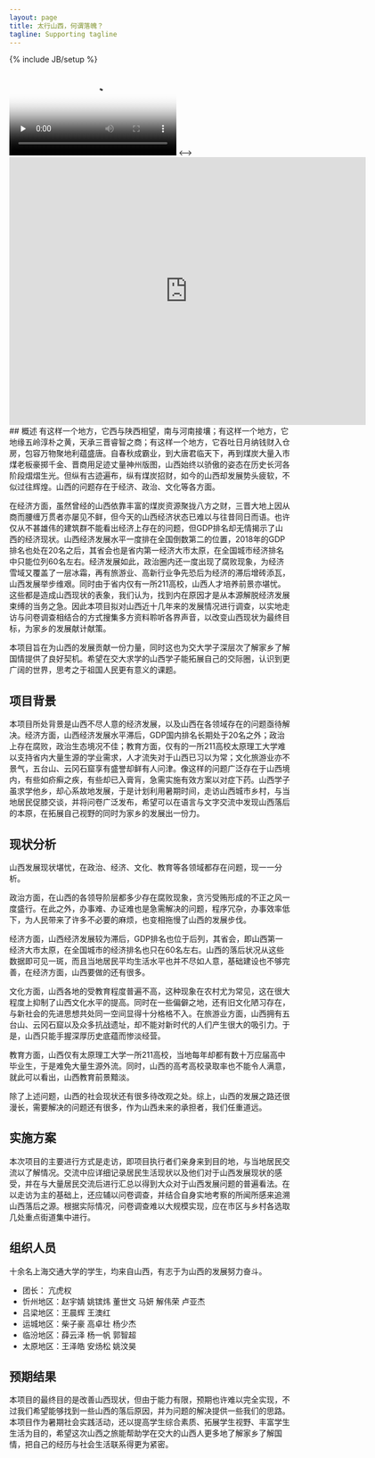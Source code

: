 ```yaml
---
layout: page
title: 太行山西，何谓落魄？
tagline: Supporting tagline
---
```

{% include JB/setup %}

<!-->
<video id="video" controls="" preload="none" poster="http://img.blog.fandong.me/2017-08-26-Markdown-Advance-Video.jpg">
      <source id="mp4" src="https://39.107.101.41/video.mp4" type="video/mp4">
</video>
<-->
<iframe frameborder="0" src="https://v.qq.com/txp/iframe/player.html?vid=m0924e642ng" allowFullScreen="true" width="640" height="480"></iframe>
## 概述
有这样一个地方，它西与陕西相望，南与河南接壤；有这样一个地方，它地缘五岭淳朴之黄，天承三晋睿智之商；有这样一个地方，它吞吐日月纳钱财入仓房，包容万物聚地利蕴盛唐。自春秋成霸业，到大唐君临天下，再到煤炭大量入市煤老板豪掷千金、晋商用足迹丈量神州版图，山西始终以骄傲的姿态在历史长河各阶段熠熠生光。但纵有古迹遍布，纵有煤炭招财，如今的山西却发展势头疲软，不似过往辉煌。山西的问题存在于经济、政治、文化等各方面。

在经济方面，虽然曾经的山西依靠丰富的煤炭资源聚拢八方之财，三晋大地上因从商而腰缠万贯者亦屡见不鲜，但今天的山西经济状态已难以与往昔同日而语。也许仅从不甚雄伟的建筑群不能看出经济上存在的问题，但GDP排名却无情揭示了山西的经济现状。山西经济发展水平一度排在全国倒数第二的位置，2018年的GDP排名也处在20名之后，其省会也是省内第一经济大市太原，在全国城市经济排名中只能位列60名左右。经济发展如此，政治圈内还一度出现了腐败现象，为经济雪域又覆盖了一层冰霜，再有旅游业、高新行业争先恐后为经济的滞后增砖添瓦，山西发展举步维艰。同时由于省内仅有一所211高校，山西人才培养前景亦堪忧。这些都是造成山西现状的表象，我们认为，找到内在原因才是从本源解脱经济发展束缚的当务之急。因此本项目拟对山西近十几年来的发展情况进行调查，以实地走访与问卷调查相结合的方式搜集多方资料聆听各界声音，以改变山西现状为最终目标，为家乡的发展献计献策。

本项目旨在为山西的发展贡献一份力量，同时这也为交大学子深层次了解家乡了解国情提供了良好契机。希望在交大求学的山西学子能拓展自己的交际圈，认识到更广阔的世界，思考之于祖国人民更有意义的课题。


## 项目背景
本项目所处背景是山西不尽人意的经济发展，以及山西在各领域存在的问题亟待解决。经济方面，山西经济发展水平滞后，GDP国内排名长期处于20名之外；政治上存在腐败，政治生态境况不佳；教育方面，仅有的一所211高校太原理工大学难以支持省内大量生源的学业需求，人才流失对于山西已习以为常；文化旅游业亦不景气，五台山、云冈石窟享有盛誉却鲜有人问津。像这样的问题广泛存在于山西境内，有些如疥癣之疾，有些却已入膏肓，急需实施有效方案以对症下药。山西学子虽求学他乡，却心系故地发展，于是计划利用暑期时间，走访山西城市乡村，与当地居民促膝交谈，并将问卷广泛发布，希望可以在语言与文字交流中发现山西落后的本原，在拓展自己视野的同时为家乡的发展出一份力。

## 现状分析
山西发展现状堪忧，在政治、经济、文化、教育等各领域都存在问题，现一一分析。

政治方面，在山西的各领导阶层都多少存在腐败现象，贪污受贿形成的不正之风一度盛行。在此之外，办事难、办证难也是急需解决的问题，程序冗杂，办事效率低下，为人民带来了许多不必要的麻烦，也变相拖慢了山西的发展步伐。

经济方面，山西经济发展较为滞后，GDP排名也位于后列，其省会，即山西第一经济大市太原，在全国城市的经济排名也只在60名左右。山西的落后状况从这些数据即可见一斑，而且当地居民平均生活水平也并不尽如人意，基础建设也不够完善，在经济方面，山西要做的还有很多。

文化方面，山西各地的受教育程度普遍不高，这种现象在农村尤为常见，这在很大程度上抑制了山西文化水平的提高。同时在一些偏僻之地，还有旧文化陋习存在，与新社会的先进思想共处同一空间显得十分格格不入。在旅游业方面，山西拥有五台山、云冈石窟以及众多抗战遗址，却不能对新时代的人们产生很大的吸引力。于是，山西只能手握深厚历史底蕴而惨淡经营。

教育方面，山西仅有太原理工大学一所211高校，当地每年却都有数十万应届高中毕业生，于是难免大量生源外流。同时，山西的高考高校录取率也不能令人满意，就此可以看出，山西教育前景黯淡。

除了上述问题，山西的社会现状还有很多待改观之处。综上，山西的发展之路还很漫长，需要解决的问题还有很多，作为山西未来的承担者，我们任重道远。


## 实施方案
本次项目的主要进行方式是走访，即项目执行者们亲身来到目的地，与当地居民交流以了解情况。交流中应详细记录居民生活现状以及他们对于山西发展现状的感受，并在与大量居民交流后进行汇总以得到大众对于山西发展问题的普遍看法。在以走访为主的基础上，还应辅以问卷调查，并结合自身实地考察的所闻所感来追溯山西落后之源。根据实际情况，问卷调查难以大规模实现，应在市区与乡村各选取几处重点街道集中进行。


## 组织人员
十余名上海交通大学的学生，均来自山西，有志于为山西的发展努力奋斗。

  - 团长：    亢虎权
  - 忻州地区：赵宇婧 姚镔炜 董世文 马妍 解伟荣 卢亚杰
  - 吕梁地区：王晨辉 王澳红
  - 运城地区：柴子豪 高卓壮 杨少杰
  - 临汾地区：薛云泽 杨一帆 郭智超
  - 太原地区：王泽皓 安炀松 姚汶昊


## 预期结果    
本项目的最终目的是改善山西现状，但由于能力有限，预期也许难以完全实现，不过我们希望能够找到一些山西的落后原因，并为问题的解决提供一些我们的思路。本项目作为暑期社会实践活动，还以提高学生综合素质、拓展学生视野、丰富学生生活为目的，希望这次山西之旅能帮助学在交大的山西人更多地了解家乡了解国情，把自己的经历与社会生活联系得更为紧密。
